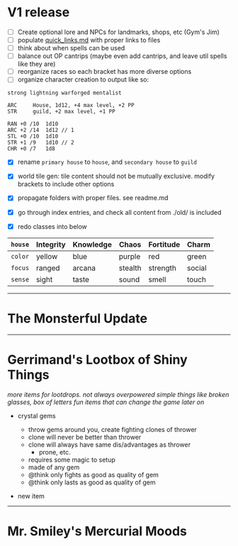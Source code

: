 # V1 release

- [ ] Create optional lore and NPCs for landmarks, shops, etc (Gym's Jim)
- [ ] populate [quick_links.md](./quick_links.md) with proper links to files  
- [ ] think about when spells can be used
- [ ] balance out OP cantrips (maybe even add cantrips, and leave util spells like they are)
- [ ] reorganize races so each bracket has more diverse options
- [ ] organize character creation to output like so:
```
strong lightning warforged mentalist

ARC     House, 1d12, +4 max level, +2 PP
STR     guild, +2 max level, +1 PP

RAN +0 /10  1d10
ARC +2 /14  1d12 // 1
STL +0 /10  1d10
STR +1 /9   1d10 // 2
CHR +0 /7   1d8
```

- [x] rename `primary house` to `house`, and `secondary house` to `guild`
- [x] world tile gen: tile content should not be mutually exclusive. modify brackets to include other options
- [x] propagate folders with proper files. see readme.md
- [x] go through index entries, and check all content from ./old/ is included

- [x] redo classes into below


| `house` | Integrity | Knowledge | Chaos   | Fortitude | Charm  |
|---------|-----------|-----------|---------|-----------|--------|
| `color` | yellow    | blue      | purple  | red       | green  |
| `focus` | ranged    | arcana    | stealth | strength  | social |
| `sense` | sight     | taste     | sound   | smell     | touch  |



---

# The Monsterful Update

---

# Gerrimand's Lootbox of Shiny Things
_more items for lootdrops. not always overpowered_
_simple things like broken glasses, box of letters_
_fun items that can change the game later on_

- crystal gems
    - throw gems around you, create fighting clones of thrower
    - clone will never be better than thrower
    - clone will always have same dis/advantages as thrower
        - prone, etc. 
    - requires some magic to setup
    - made of any gem 
    - @think only fights as good as quality of gem 
    - @think only lasts as good as quality of gem

- new item

---

# Mr. Smiley's Mercurial Moods